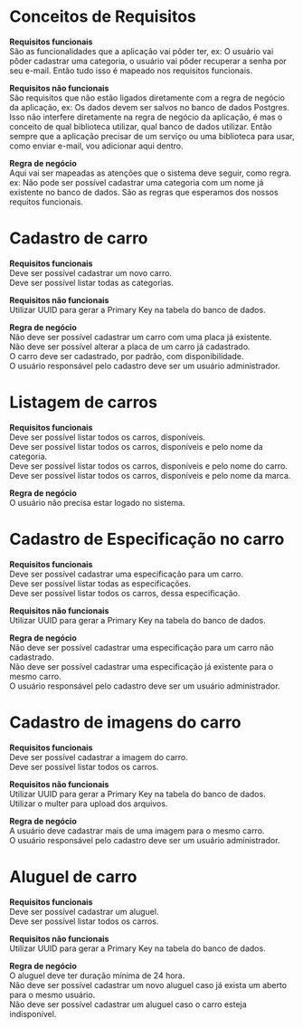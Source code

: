 # Conceitos de Requisitos

**Requisitos funcionais**
<br />
São as funcionalidades que a aplicação vai pôder ter,
ex: O usuário vai pôder cadastrar uma categoria, o usuário vai pôder
recuperar a senha por seu e-mail. Então tudo isso é mapeado nos requisitos
funcionais.

**Requisitos não funcionais**
<br />
São requisitos que não estão ligados diretamente com a regra de negócio
da aplicação, ex: Os dados devem ser salvos no banco de dados Postgres.
Isso não interfere diretamente na regra de negócio da aplicação, é mas
o conceito de qual biblioteca utilizar, qual banco de dados utilizar.
Então sempre que a aplicação precisar de um serviço ou uma biblioteca
para usar, como enviar e-mail, vou adicionar aqui dentro.

**Regra de negócio**
<br />
Aqui vai ser mapeadas as atenções que o sistema deve seguir, como regra.
ex: Não pode ser possível cadastrar uma categoria com um nome já existente
no banco de dados. São as regras que esperamos dos nossos requitos funcionais.

# Cadastro de carro

**Requisitos funcionais**
<br />
Deve ser possível cadastrar um novo carro. <br />
Deve ser possível listar todas as categorias. <br />

**Requisitos não funcionais**
<br />
Utilizar UUID para gerar a Primary Key na tabela do banco de dados. <br />

**Regra de negócio**
<br />
Não deve ser possível cadastrar um carro com uma placa já existente. <br />
Não deve ser possível alterar a placa de um carro já cadastrado. <br />
O carro deve ser cadastrado, por padrão, com disponibilidade. <br />
O usuário responsável pelo cadastro deve ser um usuário administrador. <br />

# Listagem de carros

**Requisitos funcionais**
<br />
Deve ser possível listar todos os carros, disponíveis. <br />
Deve ser possível listar todos os carros, disponíveis e pelo nome da categoria. <br />
Deve ser possível listar todos os carros, disponíveis e pelo nome do carro. <br />
Deve ser possível listar todos os carros, disponíveis e pelo nome da marca. <br />

**Regra de negócio**
<br />
O usuário não precisa estar logado no sistema. <br />

# Cadastro de Especificação no carro

**Requisitos funcionais**
<br />
Deve ser possível cadastrar uma especificação para um carro. <br />
Deve ser possível listar todas as especificações. <br />
Deve ser possível listar todos os carros, dessa especificação. <br />

**Requisitos não funcionais**
<br />
Utilizar UUID para gerar a Primary Key na tabela do banco de dados. <br />

**Regra de negócio**
<br />
Não deve ser possível cadastrar uma especificação para um carro não cadastrado. <br />
Não deve ser possível cadastrar uma especificação já existente para o mesmo carro. <br />
O usuário responsável pelo cadastro deve ser um usuário administrador. <br />

# Cadastro de imagens do carro

**Requisitos funcionais**
<br />
Deve ser possível cadastrar a imagem do carro. <br />
Deve ser possível listar todos os carros. <br />

**Requisitos não funcionais**
<br />
Utilizar UUID para gerar a Primary Key na tabela do banco de dados. <br />
Utilizar o multer para upload dos arquivos. <br />

**Regra de negócio**
<br />
A usuário deve cadastrar mais de uma imagem para o mesmo carro. <br />
O usuário responsável pelo cadastro deve ser um usuário administrador. <br />

# Aluguel de carro

**Requisitos funcionais**
<br />
Deve ser possível cadastrar um aluguel. <br />
Deve ser possível listar todos os carros. <br />

**Requisitos não funcionais**
<br />
Utilizar UUID para gerar a Primary Key na tabela do banco de dados. <br />

**Regra de negócio**
<br />
O aluguel deve ter duração mínima de 24 hora. <br />
Não deve ser possível cadastrar um novo aluguel caso já exista um aberto para o mesmo usuário. <br />
Não deve ser possível cadastrar um aluguel caso o carro esteja indisponível. <br />
